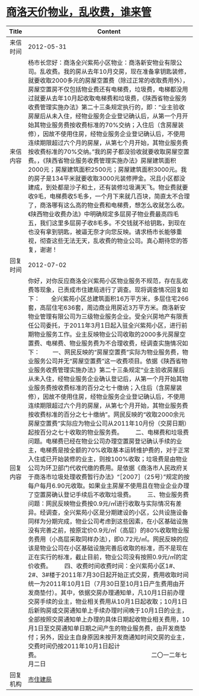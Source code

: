 # <a href="http://www.shangluo.gov.cn/zmhd/ldxxxx.jsp?urltype=leadermail.LeaderMailContentUrl&wbtreeid=1112&leadermailid=1225">商洛天价物业，乱收费，谁来管</a>
| Title |                                                                                                                                                                                                                                                                                                                                                                                                                                                                                                                                                                                                                                                           Content                                                                                                                                                                                                                                                                                                                                                                                                                                                                                                                                                                                                                                                            |
|:-----:|------------------------------------------------------------------------------------------------------------------------------------------------------------------------------------------------------------------------------------------------------------------------------------------------------------------------------------------------------------------------------------------------------------------------------------------------------------------------------------------------------------------------------------------------------------------------------------------------------------------------------------------------------------------------------------------------------------------------------------------------------------------------------------------------------------------------------------------------------------------------------------------------------------------------------------------------------------------------------------------------------------------------------------------------------------------------------------------------------------------------------------------------------------------------------------------------------------------------------------------------------------------------------------------------------------------------------|
| 来信时间  | 2012-05-31                                                                                                                                                                                                                                                                                                                                                                                                                                                                                                                                                                                                                                                                                                                                                                                                                                                                                                                                                                                                                                                                                                                                                                                                                                                                                                                   |
| 来信内容  | 杨市长您好：商洛全兴紫苑小区物业：商洛新安物业有限公司。乱收费。我的房从去年10月交房，现在准备拿钥匙装修，就要收取2000多元的房屋空置费（除过正常的收取费用外），房屋空置房不仅包括物业费还有电梯费，垃圾费，电梯都没用过就要从去年10月起收取电梯费和垃圾费，《陕西省物业服务收费管理实施办法》第二十三条规定执行的，即：“业主验收房屋后从未入住，经物业服务企业登记确认后，从第一个月开始其物业服务费按收费标准的70%交纳；入住后（含房屋装修），因故不使用住房，经物业服务企业登记确认后，不使用连续期限超过六个月的房屋，从第七个月开始，其物业服务费按收费标准的70%交纳。”我的房子都没验收就要收取房屋空置费。，《陕西省物业服务收费管理实施办法》房屋建筑面积2000元；房屋建筑面积2500元；房屋建筑面积3000元。我的房子是134平米就要收取3000元装修押金。况且小区都没建成，到处都是沙子和土，还有装修垃圾满天飞。物业费就要收9毛，电梯费收5毛多，一个月下来就几百块，简直太不合理了，商洛哪有这么高的物业费和电梯费，想怎么收就怎么收。《陕西物业收费办法》中明确规定多层房子物业费最高四毛五，我们这里多层房子收8毛多。不交钱就不给钥匙，到现在也没有拿到钥匙，被逼无奈才向您反映。请求杨市长能够重视，彻查这些无法无天，乱收费的物业公司。真心期待您的答复，谢谢！                                                                                                                                                                                                                                                                                                                                                                                                                                                                                                                                                                                                                                                                                                                        |
| 回复时间  | 2012-07-02                                                                                                                                                                                                                                                                                                                                                                                                                                                                                                                                                                                                                                                                                                                                                                                                                                                                                                                                                                                                                                                                                                                                                                                                                                                                                                                   |
| 回复内容  | 你好，对你反应商洛全兴紫苑小区物业服务不规范，存在乱收费等现象，已责成市住建局进行了调查。现将调查情况回复如下：       全兴紫苑小区总建筑面积16万平方米，多层住宅266套，高层住宅636套，周边商业用房近3万平方米。商洛新安物业管理有限公司为三级物业服务企业。受全兴房地产有限责任公司委托，于2011年3月1日起入驻全兴紫苑小区，进行前期物业服务工作。业主反映物业公司收取的2000多元房屋空置费、电梯费、物业服务费为不合理收费，经调查实施情况如下：        一、网民反映的“房屋空置费”实际为物业服务费，物业服务公司并无“房屋空置费”这一收费项目。依据《陕西省物业服务收费管理实施办法》第二十三条规定“业主验收房屋后从未入住，经物业服务企业确认登记后，从第一个月开始其物业服务费按收费标准的百分之七十缴纳；入住后（含房屋装修），因故不使用住房，经物业服务企业登记确认后，不使用连续期限超过六个月的房屋，从第七个月开始，其物业服务费按收费标准的百分之七十缴纳”。网民反映的“收取2000余元房屋空置费”实际应为物业公司从2011年10月份（交房日期）起按百分之七十收取的物业服务费。        二、电梯费和垃圾费问题。电梯费已经在物业公司办理空置房登记确认手续的业主，电梯费是按全额的70%收取基本运转维护费的，对于正常入住或已开始装修的业主，则按100%收取；垃圾费是由物业公司为环卫部门代收代缴的费用。是依据《商洛市人民政府关于商洛市垃圾处理收费暂行办法》“［2007］（25号）”规定的按每户每月6.90元收取。如果业主房屋不使用且在物业企业办理了空置房确认登记手续后不收取垃圾费。        三、物业服务费问题：网民反映物业费按0.9元/㎡进行收取与实际情况有差异。经调查，全兴紫苑小区是分期建设的小区，公共设施设备同样为分期完成，物业公司考虑到这些因素，在小区基础设施没有完善之前，按原定价0.9元/㎡（高层）的80%收取物业服务费用（小高层采取同样办法），即0.72元/㎡。网民反映的应该是物业公司在小区基础设施完善后收取的标准，而不是现在正在实行的标准，截止目前，物业公司没有按照0.9元/㎡的定价收费。        四、收费时间收费时间：全兴紫苑小区1#、2#、3#楼于2011年7月30日起开始正式交房，费用收取时间统一为2011年10月1日（7月30日至10月1日产生费用由开发商垫付）。其中，依据交房办理通知单，凡10月1日前办理交房手续的业主，物业相关费用从10月1日起收取；10月1日后新购房或交房通知单上手续办理时间晚于10月1日的业主，全部按照交房通知单上办理的具体日期起收物业相关费用，10月1日至交房通知单日期之间产生的物业服务费，由开发商垫付；另外，因业主自身原因未按开发商通知时间交房的业主，交费时间仍按2011年10月1日起计费。                                                                      二〇一二年七月二日 |
| 回复机构  | <a href="../../categories/agencies/市住建局.md">市住建局</a>                                                                                                                                                                                                                                                                                                                                                                                                                                                                                                                                                                                                                                                                                                                                                                                                                                                                                                                                                                                                                                                                                                                                                                                                                                                                         |